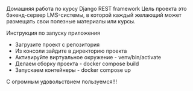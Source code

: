 Домашняя работа по курсу Django REST framework
Цель проекта это бэкенд-сервер LMS-системы, в которой каждый желающий может размещать свои полезные материалы или курсы.

Инструкция по запуску приложения

- Загрузите проект с репозитория
- Из консоли зайдите в директорию проекта
- Активируйте виртуальное окружение - venv/bin/activate
- Делаем сборку проекта - docker compose build
- Запускаем контейнеры - docker compose up

С огромным удовольствием пользуемся!!!
